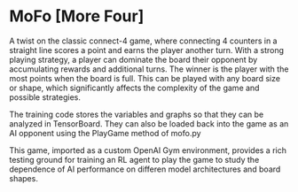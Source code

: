 # MoFo [More Four]
A twist on the classic connect-4 game, where connecting 4 counters in a straight line scores a point and earns the player another turn. With a strong playing strategy, a player can dominate the board their opponent by accumulating rewards and additional turns. The winner is the player with the most points when the board is full. This can be played with any board size or shape, which significantly affects the complexity of the game and possible strategies. 

The training code stores the variables and graphs so that they can be analyzed in TensorBoard. They can also be loaded back into the game as an AI opponent using the PlayGame method of mofo.py

This game, imported as a custom OpenAI Gym environment, provides a rich testing ground for training an RL agent to play the game to 
study the dependence of AI performance on differen model architectures and board shapes.
